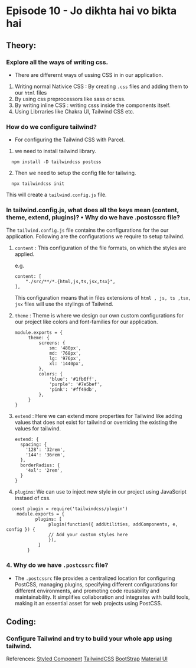 # Episode 10 - Jo dikhta hai vo bikta hai

## Theory:

### Explore all the ways of writing css.

- There are differernt ways of ussing CSS in in our application.

1. Writing normal Nativice CSS : By creating `.css` files and adding them to our `html` files
2. By using css preprocessors like sass or scss.
3. By writing inline CSS : writing csss inside the components itself.
4. Using Librraries like Chakra UI, Tailwind CSS etc.

### How do we configure tailwind?

- For configuring the Tailwind CSS with Parcel.

1. we need to install tailwind library.

```
  npm install -D tailwindcss postcss
```

2. Then we need to setup the config file for tailwing.

```
  npx tailwindcss init
```

This will create a `tailwind.config.js` file.

### In tailwind.config.js, what does all the keys mean (content, theme, extend, plugins)? • Why do we have .postcssrc file?

The `tailwind.config.js` file contains the configurations for the our application.
Following are the configurations we require to setup tailwind.

1.  `content` : This configuration of the file formats, on which the styles are applied.

    e.g.

    ```
    content: [
        "./src/**/*.{html,js,ts,jsx,tsx}",
    ],
    ```

    This configuration means that in files extensions of `html , js, ts ,tsx, jsx` files will use the stylings of Tailwind.

2.  `theme` : Theme is where we design our own custom configurations for our project like colors and font-families for our application.

    ```
    module.exports = {
         theme: {
             screens: {
                 sm: '480px',
                 md: '768px',
                 lg: '976px',
                 xl: '1440px',
             },
             colors: {
                 'blue': '#1fb6ff',
                 'purple': '#7e5bef',
                 'pink': '#ff49db',
             },
         }
    }

    ```

3.  `extend` : Here we can extend more properties for Tailwind like adding values that does not exist for tailwind or overriding the existing the values for tailwind.

    ```
    extend: {
      spacing: {
        '128': '32rem',
        '144': '36rem',
      },
      borderRadius: {
        '4xl': '2rem',
      }
    }
    ```

4.  `plugins`: We can use to inject new style in our project using JavaScript instaed of css.

```
  const plugin = require('tailwindcss/plugin')
    module.exports = {
           plugins: [
                plugin(function({ addUtilities, addComponents, e, config }) {
                // Add your custom styles here
                }),
            ]
        }
```

### 4. Why do we have `.postcssrc` file?

- The `.postcssrc` file provides a centralized location for configuring PostCSS, managing plugins, specifying different configurations for different environments, and promoting code reusability and maintainability. It simplifies collaboration and integrates with build tools, making it an essential asset for web projects using PostCSS.

## Coding:

### Configure Tailwind and try to build your whole app using tailwind.

References:
[Styled Component](https://styled-components.com/)
[TailwindCSS](https://tailwindcss.com/)
[BootStrap](https://getbootstrap.com/)
[Material UI](https://mui.com/)
